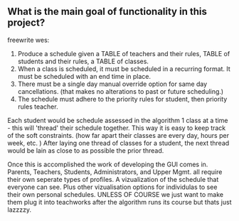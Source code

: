## What is the main goal of functionality in this project? 

freewrite wes: 
1. Produce a schedule given a TABLE of teachers and their rules, TABLE of students and their rules, a TABLE of classes. 
2. When a class is scheduled, it must be scheduled in a recurring format. It must be scheduled with an end time in place.
3. There must be a single day manual override option for same day cancellations. (that makes no alterations to past or future scheduling.) 
4. The schedule must adhere to the priority rules for student, then priority rules teacher.

Each student would be schedule assessed in the algorithm 1 class at a time - this will 'thread' their schedule together. This way it is easy to keep track of the soft constraints. (how far apart their classes are every day, hours per week, etc. ) After laying one thread of classes for a student, the next thread would be lain as close to as possible the prior thread.   

Once this is accomplished the work of developing the GUI comes in. Parents, Teachers, Students, Administrators, and Upper Mgmt. all require their own seperate types of profiles. 
A vizualization of the schedule that everyone can see. Plus other vizualisation options for individulas to see their own personal schedules. 
UNLESS OF COURSE we just want to make them plug it into teachworks after the algorithm runs its course but thats just lazzzzy. 
